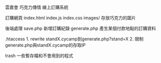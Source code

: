 雲嘉會 巧克力傳情 線上訂購系統

訂購網頁
index.html
index.js
index.css
images/ 存放巧克力的圖片

後端處理
save.php 新增訂購紀錄
generate.php 產生某個付款地點的訂購資料

.htaccess 
    1. rewrite standX.cycamp到generate.php?stand=X
    2. 限制generate.php與standX.cycamp的存取IP

trash 一些暫存檔和不會用到的程式
